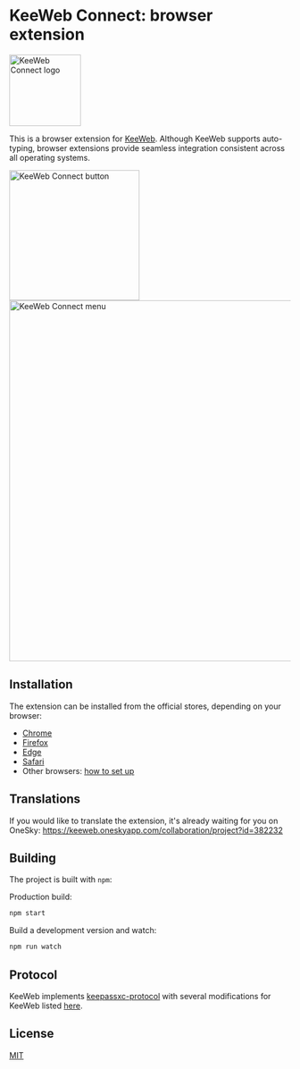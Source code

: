 # KeeWeb Connect: browser extension

<img src="xcode/KeeWeb%20Connect/Assets.xcassets/AppIcon.appiconset/icon_128x128%402x.png" width="128" alt="KeeWeb Connect logo" />

This is a browser extension for [KeeWeb](https://keeweb.info).
Although KeeWeb supports auto-typing, browser extensions provide seamless integration
consistent across all operating systems.

<img src="img/chrome/button.png" width="233" alt="KeeWeb Connect button" />

<img src="img/chrome/menu.png" width="646" alt="KeeWeb Connect menu" />

## Installation

The extension can be installed from the official stores, depending on your browser:

- [Chrome](https://chrome.google.com/webstore/detail/keeweb-connect/pikpfmjfkekaeinceagbebpfkmkdlcjk)
- [Firefox](https://addons.mozilla.org/firefox/addon/keeweb-connect/)
- [Edge](https://microsoftedge.microsoft.com/addons/detail/keeweb-connect/nmggpehkjmeaeocmaijenpejbepckinm)
- [Safari](https://apps.apple.com/app/keeweb-connect/id1565748094)
- Other browsers: [how to set up](https://github.com/keeweb/keeweb/wiki/Browser-AutoFill#other-browsers)

## Translations

If you would like to translate the extension, it's already waiting for you on OneSky: https://keeweb.oneskyapp.com/collaboration/project?id=382232

## Building

The project is built with `npm`:

Production build:
```sh
npm start
```

Build a development version and watch:
```sh
npm run watch
```

## Protocol

KeeWeb implements [keepassxc-protocol](https://github.com/keepassxreboot/keepassxc-browser/blob/develop/keepassxc-protocol.md)
with several modifications for KeeWeb listed [here](docs/keeweb-connect-protocol.md).

## License

[MIT](https://github.com/keeweb/keeweb-connect/blob/master/LICENSE)
